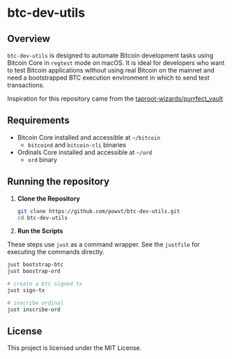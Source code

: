 # btc-dev-utils

## Overview

`btc-dev-utils` is designed to automate Bitcoin development tasks using Bitcoin Core in `regtest` mode on macOS. It is ideal for developers who want to test Bitcoin applications without using real Bitcoin on the mainnet and need a bootstrapped BTC execution environment in which to send test transactions.

Inspiration for this repository came from the [taproot-wizards/purrfect_vault](https://github.com/taproot-wizards/purrfect_vault)

## Requirements

- Bitcoin Core installed and accessible at `~/bitcoin`
   - `bitcoind` and `bitcoin-cli` binaries
- Ordinals Core installed and accessible at `~/ord`
   - `ord` binary

## Running the repository

1. **Clone the Repository**

   ```sh
   git clone https://github.com/powvt/btc-dev-utils.git
   cd btc-dev-utils
   ```

2. **Run the Scripts**

These steps use `just` as a command wrapper. See the `justfile` for executing the commands directly.

   ```sh
   just bootstrap-btc
   just boostrap-ord
   
   # create a btc signed tx
   just sign-tx

   # inscribe ordinal
   just inscribe-ord
   ```

## License

This project is licensed under the MIT License.
